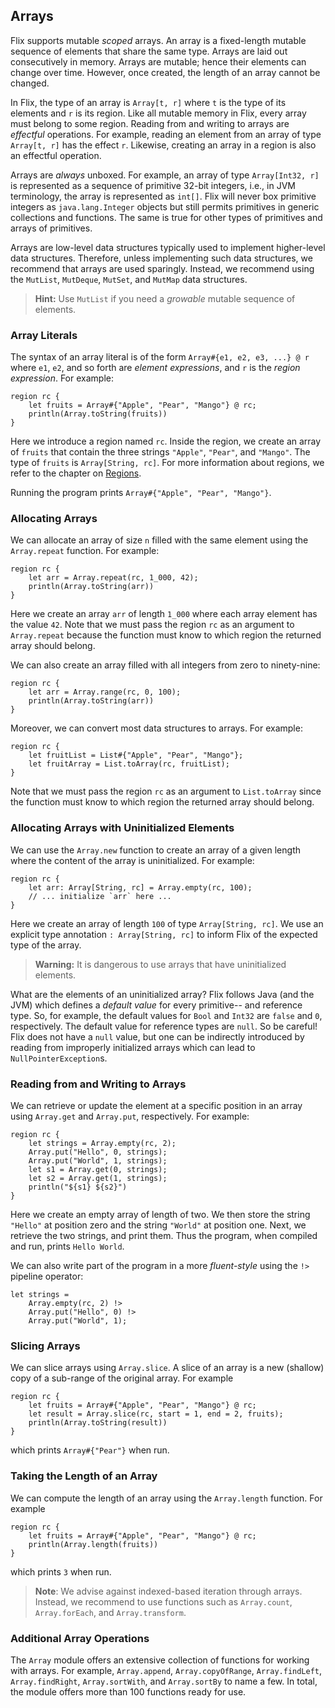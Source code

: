 ## Arrays

Flix supports mutable _scoped_ arrays. An array is a fixed-length mutable
sequence of elements that share the same type. Arrays are laid out consecutively
in memory. Arrays are mutable; hence their elements can change over time.
However, once created, the length of an array cannot be changed.

In Flix, the type of an array is `Array[t, r]` where `t` is the type of its
elements and `r` is its region. Like all mutable memory in Flix, every array
must belong to some region. Reading from and writing to arrays are _effectful_
operations. For example, reading an element from an array of type `Array[t, r]`
has the effect `r`. Likewise, creating an array in a region is also an effectful
operation.

Arrays are _always_ unboxed. For example, an array of type `Array[Int32, r]` is
represented as a sequence of primitive 32-bit integers, i.e., in JVM
terminology, the array is represented as `int[]`. Flix will never box primitive
integers as `java.lang.Integer` objects but still permits primitives in generic
collections and functions. The same is true for other types of primitives and
arrays of primitives.

Arrays are low-level data structures typically used to implement higher-level
data structures. Therefore, unless implementing such data structures, we
recommend that arrays are used sparingly. Instead, we recommend using the
`MutList`, `MutDeque`, `MutSet`, and `MutMap` data structures.

> **Hint:** Use `MutList` if you need a _growable_ mutable sequence of elements.

### Array Literals

The syntax of an array literal is of the form `Array#{e1, e2, e3, ...} @ r`
where `e1`, `e2`, and so forth are _element expressions_, and `r` is the _region
expression_. For example:

```flix
region rc {
    let fruits = Array#{"Apple", "Pear", "Mango"} @ rc;
    println(Array.toString(fruits))
}
```

Here we introduce a region named `rc`. Inside the region, we create an array of
`fruits` that contain the three strings `"Apple"`, `"Pear"`, and `"Mango"`. The
type of `fruits` is `Array[String, rc]`. For more information about regions, we
refer to the chapter on [Regions](regions.md).

Running the program prints `Array#{"Apple", "Pear", "Mango"}`.

### Allocating Arrays

We can allocate an array of size `n` filled with the same element using the
`Array.repeat` function. For example:

```flix
region rc {
    let arr = Array.repeat(rc, 1_000, 42);
    println(Array.toString(arr))
}
```

Here we create an array `arr` of length `1_000` where each array element has the
value `42`. Note that we must pass the region `rc` as an argument to
`Array.repeat` because the function must know to which region the returned array
should belong.

We can also create an array filled with all integers from zero to ninety-nine:

```flix
region rc {
    let arr = Array.range(rc, 0, 100);
    println(Array.toString(arr))
}
```

Moreover, we can convert most data structures to arrays. For example:

```flix
region rc {
    let fruitList = List#{"Apple", "Pear", "Mango"};
    let fruitArray = List.toArray(rc, fruitList);
}
```

Note that we must pass the region `rc` as an argument to `List.toArray` since
the function must know to which region the returned array should belong.

### Allocating Arrays with Uninitialized Elements

We can use the `Array.new` function to create an array of a given length where
the content of the array is uninitialized. For example:

```flix
region rc {
    let arr: Array[String, rc] = Array.empty(rc, 100);
    // ... initialize `arr` here ...
}
```

Here we create an array of length `100` of type `Array[String, rc]`. We use an
explicit type annotation `: Array[String, rc]` to inform Flix of the expected
type of the array.

> **Warning:** It is dangerous to use arrays that have uninitialized elements.

What are the elements of an uninitialized array? Flix follows Java (and the JVM)
which defines a _default value_ for every primitive-- and reference type. So,
for example, the default values for `Bool` and `Int32` are `false` and `0`,
respectively. The default value for reference types are `null`. So be careful!
Flix does not have a `null` value, but one can be indirectly introduced by
reading from improperly initialized arrays which can lead to
`NullPointerException`s.

### Reading from and Writing to Arrays

We can retrieve or update the element at a specific position in an array using
`Array.get` and `Array.put`, respectively. For example:

```flix
region rc {
    let strings = Array.empty(rc, 2);
    Array.put("Hello", 0, strings);
    Array.put("World", 1, strings);
    let s1 = Array.get(0, strings);
    let s2 = Array.get(1, strings);
    println("${s1} ${s2}")
}
```

Here we create an empty array of length of two. We then store the string
`"Hello"` at position zero and the string `"World"` at position one. Next, we
retrieve the two strings, and print them. Thus the program, when compiled and
run, prints `Hello World`.

We can also write part of the program in a more _fluent-style_ using the `!>`
pipeline operator:

```flix
let strings =
    Array.empty(rc, 2) !>
    Array.put("Hello", 0) !>
    Array.put("World", 1);
```

### Slicing Arrays

We can slice arrays using `Array.slice`. A slice of an array is a new (shallow)
copy of a sub-range of the original array. For example

```flix
region rc {
    let fruits = Array#{"Apple", "Pear", "Mango"} @ rc;
    let result = Array.slice(rc, start = 1, end = 2, fruits);
    println(Array.toString(result))
}
```

which prints `Array#{"Pear"}` when run.

### Taking the Length of an Array

We can compute the length of an array using the `Array.length` function. For
example

```flix
region rc {
    let fruits = Array#{"Apple", "Pear", "Mango"} @ rc;
    println(Array.length(fruits))
}
```

which prints `3` when run.

> **Note**: We advise against indexed-based iteration through arrays. Instead,
> we recommend to use functions such as `Array.count`, `Array.forEach`, and
> `Array.transform`.

### Additional Array Operations

The `Array` module offers an extensive collection of functions for working with
arrays. For example, `Array.append`, `Array.copyOfRange`, `Array.findLeft`,
`Array.findRight`, `Array.sortWith`, and `Array.sortBy` to name a few. In
total, the module offers more than 100 functions ready for use.
